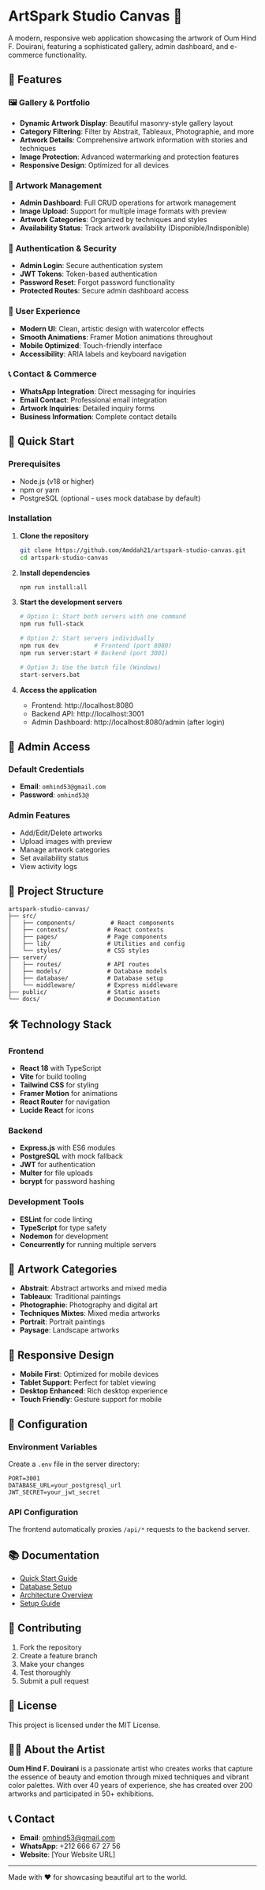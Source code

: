 # ArtSpark Studio Canvas 🎨

A modern, responsive web application showcasing the artwork of Oum Hind F. Douirani, featuring a sophisticated gallery, admin dashboard, and e-commerce functionality.

## 🌟 Features

### 🖼️ **Gallery & Portfolio**

- **Dynamic Artwork Display**: Beautiful masonry-style gallery layout
- **Category Filtering**: Filter by Abstrait, Tableaux, Photographie, and more
- **Artwork Details**: Comprehensive artwork information with stories and techniques
- **Image Protection**: Advanced watermarking and protection features
- **Responsive Design**: Optimized for all devices

### 🎨 **Artwork Management**

- **Admin Dashboard**: Full CRUD operations for artwork management
- **Image Upload**: Support for multiple image formats with preview
- **Artwork Categories**: Organized by techniques and styles
- **Availability Status**: Track artwork availability (Disponible/Indisponible)

### 🔐 **Authentication & Security**

- **Admin Login**: Secure authentication system
- **JWT Tokens**: Token-based authentication
- **Password Reset**: Forgot password functionality
- **Protected Routes**: Secure admin dashboard access

### 📱 **User Experience**

- **Modern UI**: Clean, artistic design with watercolor effects
- **Smooth Animations**: Framer Motion animations throughout
- **Mobile Optimized**: Touch-friendly interface
- **Accessibility**: ARIA labels and keyboard navigation

### 📞 **Contact & Commerce**

- **WhatsApp Integration**: Direct messaging for inquiries
- **Email Contact**: Professional email integration
- **Artwork Inquiries**: Detailed inquiry forms
- **Business Information**: Complete contact details

## 🚀 Quick Start

### Prerequisites

- Node.js (v18 or higher)
- npm or yarn
- PostgreSQL (optional - uses mock database by default)

### Installation

1. **Clone the repository**

   ```bash
   git clone https://github.com/Amddah21/artspark-studio-canvas.git
   cd artspark-studio-canvas
   ```

2. **Install dependencies**

   ```bash
   npm run install:all
   ```

3. **Start the development servers**

   ```bash
   # Option 1: Start both servers with one command
   npm run full-stack

   # Option 2: Start servers individually
   npm run dev          # Frontend (port 8080)
   npm run server:start # Backend (port 3001)

   # Option 3: Use the batch file (Windows)
   start-servers.bat
   ```

4. **Access the application**
   - Frontend: http://localhost:8080
   - Backend API: http://localhost:3001
   - Admin Dashboard: http://localhost:8080/admin (after login)

## 🎯 Admin Access

### Default Credentials

- **Email**: `omhind53@gmail.com`
- **Password**: `omhind53@`

### Admin Features

- Add/Edit/Delete artworks
- Upload images with preview
- Manage artwork categories
- Set availability status
- View activity logs

## 📁 Project Structure

```
artspark-studio-canvas/
├── src/
│   ├── components/          # React components
│   ├── contexts/           # React contexts
│   ├── pages/              # Page components
│   ├── lib/                # Utilities and config
│   └── styles/             # CSS styles
├── server/
│   ├── routes/             # API routes
│   ├── models/             # Database models
│   ├── database/           # Database setup
│   └── middleware/         # Express middleware
├── public/                 # Static assets
└── docs/                   # Documentation
```

## 🛠️ Technology Stack

### Frontend

- **React 18** with TypeScript
- **Vite** for build tooling
- **Tailwind CSS** for styling
- **Framer Motion** for animations
- **React Router** for navigation
- **Lucide React** for icons

### Backend

- **Express.js** with ES6 modules
- **PostgreSQL** with mock fallback
- **JWT** for authentication
- **Multer** for file uploads
- **bcrypt** for password hashing

### Development Tools

- **ESLint** for code linting
- **TypeScript** for type safety
- **Nodemon** for development
- **Concurrently** for running multiple servers

## 🎨 Artwork Categories

- **Abstrait**: Abstract artworks and mixed media
- **Tableaux**: Traditional paintings
- **Photographie**: Photography and digital art
- **Techniques Mixtes**: Mixed media artworks
- **Portrait**: Portrait paintings
- **Paysage**: Landscape artworks

## 📱 Responsive Design

- **Mobile First**: Optimized for mobile devices
- **Tablet Support**: Perfect for tablet viewing
- **Desktop Enhanced**: Rich desktop experience
- **Touch Friendly**: Gesture support for mobile

## 🔧 Configuration

### Environment Variables

Create a `.env` file in the server directory:

```env
PORT=3001
DATABASE_URL=your_postgresql_url
JWT_SECRET=your_jwt_secret
```

### API Configuration

The frontend automatically proxies `/api/*` requests to the backend server.

## 📚 Documentation

- [Quick Start Guide](QUICK_START.txt)
- [Database Setup](DATABASE_AND_API_SETUP.md)
- [Architecture Overview](ARCHITECTURE.md)
- [Setup Guide](SETUP_GUIDE.md)

## 🤝 Contributing

1. Fork the repository
2. Create a feature branch
3. Make your changes
4. Test thoroughly
5. Submit a pull request

## 📄 License

This project is licensed under the MIT License.

## 👨‍🎨 About the Artist

**Oum Hind F. Douirani** is a passionate artist who creates works that capture the essence of beauty and emotion through mixed techniques and vibrant color palettes. With over 40 years of experience, she has created over 200 artworks and participated in 50+ exhibitions.

## 📞 Contact

- **Email**: omhind53@gmail.com
- **WhatsApp**: +212 666 67 27 56
- **Website**: [Your Website URL]

---

Made with ❤️ for showcasing beautiful art to the world.
